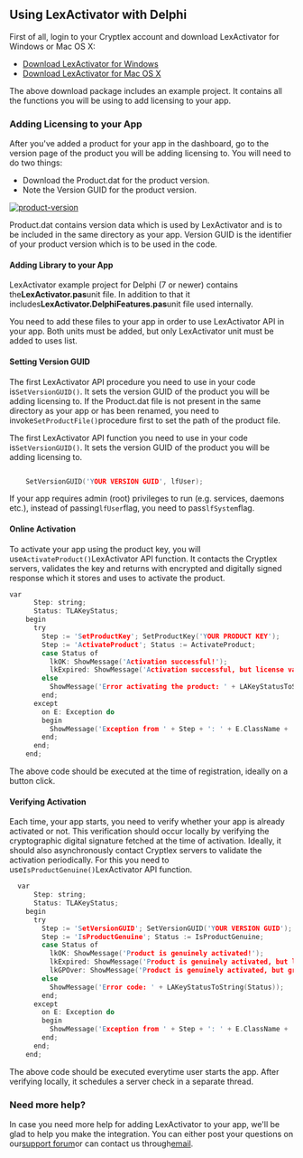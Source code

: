 ## Using LexActivator with Delphi

First of all, login to your Cryptlex account and download LexActivator for Windows or Mac OS X:

* [Download LexActivator for Windows](https://cryptlex.com/app/api)
* [Download LexActivator for Mac OS X](https://cryptlex.com/app/api)

The above download package includes an example project. It contains all the functions you will be using to add licensing to your app.

### Adding Licensing to your App

After you've added a product for your app in the dashboard, go to the version page of the product you will be adding licensing to. You will need to do two things:

* Download the Product.dat for the product version.
* Note the Version GUID for the product version.

[![](https://cryptlex.com/public/img/docs/version.png "product-version")](https://cryptlex.com/public/img/docs/version.png)

Product.dat contains version data which is used by LexActivator and is to be included in the same directory as your app. Version GUID is the identifier of your product version which is to be used in the code.

#### Adding Library to your App

LexActivator example project for Delphi \(7 or newer\) contains the**LexActivator.pas**unit file. In addition to that it includes**LexActivator.DelphiFeatures.pas**unit file used internally.

You need to add these files to your app in order to use LexActivator API in your app. Both units must be added, but only LexActivator unit must be added to uses list.

#### Setting Version GUID

The first LexActivator API procedure you need to use in your code is`SetVersionGUID()`. It sets the version GUID of the product you will be adding licensing to. If the Product.dat file is not present in the same directory as your app or has been renamed, you need to invoke`SetProductFile()`procedure first to set the path of the product file.

The first LexActivator API function you need to use in your code is`SetVersionGUID()`. It sets the version GUID of the product you will be adding licensing to.

```c

    SetVersionGUID('YOUR VERSION GUID', lfUser);
```

If your app requires admin \(root\) privileges to run \(e.g. services, daemons etc.\), instead of passing`lfUser`flag, you need to pass`lfSystem`flag.

#### Online Activation

To activate your app using the product key, you will use`ActivateProduct()`LexActivator API function. It contacts the Cryptlex servers, validates the key and returns with encrypted and digitally signed response which it stores and uses to activate the product.

```c
var
      Step: string;
      Status: TLAKeyStatus;
    begin
      try
        Step := 'SetProductKey'; SetProductKey('YOUR PRODUCT KEY');
        Step := 'ActivateProduct'; Status := ActivateProduct;
        case Status of
          lkOK: ShowMessage('Activation successful!');
          lkExpired: ShowMessage('Activation successful, but license validity has expired!');
        else
          ShowMessage('Error activating the product: ' + LAKeyStatusToString(Status));
        end;
      except
        on E: Exception do
        begin
          ShowMessage('Exception from ' + Step + ': ' + E.ClassName + ': ' + E.Message);
        end;
      end;
    end;
```

The above code should be executed at the time of registration, ideally on a button click.

#### Verifying Activation

Each time, your app starts, you need to verify whether your app is already activated or not. This verification should occur locally by verifying the cryptographic digital signature fetched at the time of activation. Ideally, it should also asynchronously contact Cryptlex servers to validate the activation periodically. For this you need to use`IsProductGenuine()`LexActivator API function.

```c
  var
      Step: string;
      Status: TLAKeyStatus;
    begin
      try
        Step := 'SetVersionGUID'; SetVersionGUID('YOUR VERSION GUID');
        Step := 'IsProductGenuine'; Status := IsProductGenuine;
        case Status of
          lkOK: ShowMessage('Product is genuinely activated!');
          lkExpired: ShowMessage('Product is genuinely activated, but license validity has expired!');
          lkGPOver: ShowMessage('Product is genuinely activated, but grace period is over!');
        else
          ShowMessage('Error code: ' + LAKeyStatusToString(Status));
        end;
      except
        on E: Exception do
        begin
          ShowMessage('Exception from ' + Step + ': ' + E.ClassName + ': ' + E.Message);
        end;
      end;
    end;
```

The above code should be executed everytime user starts the app. After verifying locally, it schedules a server check in a separate thread.

### Need more help?

In case you need more help for adding LexActivator to your app, we'll be glad to help you make the integration. You can either post your questions on our[support forum](https://cryptlex.com/forums)or can contact us through[email](mailto:support@cryptlex.com?Subject=Using%20LexActivator).

